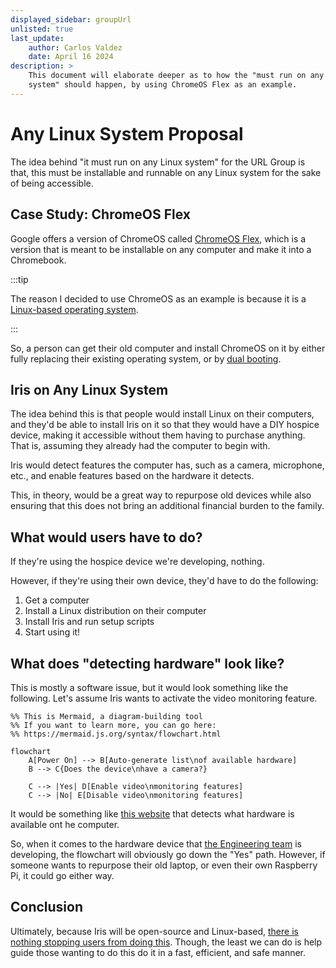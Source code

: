 ```yaml
---
displayed_sidebar: groupUrl
unlisted: true
last_update:
    author: Carlos Valdez
    date: April 16 2024
description: >
    This document will elaborate deeper as to how the "must run on any Linux
    system" should happen, by using ChromeOS Flex as an example.
---
```

# Any Linux System Proposal

The idea behind "it must run on any Linux system"
for the URL Group is that, this must be installable and runnable on any Linux
system for the sake of being accessible.

## Case Study: ChromeOS Flex

Google offers a version of ChromeOS called
[ChromeOS Flex](https://chromeos.google/products/chromeos-flex/), which is a
version that is meant to be installable on any computer and make it into a
Chromebook.

:::tip

The reason I decided to use ChromeOS as an example is because it is a
[Linux-based operating system](https://en.wikipedia.org/wiki/ChromeOS).

:::

So, a person can get their old computer and install ChromeOS on it by either
fully replacing their existing operating system, or by
[dual booting](https://en.wikipedia.org/wiki/Multi-booting).

## Iris on Any Linux System

The idea behind this is that people would install Linux on their computers, and
they'd be able to install Iris on it so that they would have a DIY hospice
device, making it accessible without them having to purchase anything. That is,
assuming they already had the computer to begin with.

Iris would detect features the computer has, such as a camera, microphone, etc.,
and enable features based on the hardware it detects.

This, in theory, would be a great way to repurpose old devices while also
ensuring that this does not bring an additional financial burden to the family.

## What would users have to do?

If they're using the hospice device we're developing, nothing.

However, if they're using their own device, they'd have to do the following:

1. Get a computer
2. Install a Linux distribution on their computer
3. Install Iris and run setup scripts
4. Start using it!

## What does "detecting hardware" look like?

This is mostly a software issue, but it would look something like the following.
Let's assume Iris wants to activate the video monitoring feature.

```mermaid
%% This is Mermaid, a diagram-building tool
%% If you want to learn more, you can go here:
%% https://mermaid.js.org/syntax/flowchart.html

flowchart
    A[Power On] --> B[Auto-generate list\nof available hardware]
    B --> C{Does the device\nhave a camera?}

    C --> |Yes| D[Enable video\nmonitoring features]
    C --> |No| E[Disable video\nmonitoring features]
```

It would be something like
[this website](https://www.webrtc-experiment.com/DetectRTC/) that detects what
hardware is available ont he computer.

So, when it comes to the hardware device that
[the Engineering team](/docs/url/engineering/) is developing, the flowchart will
obviously go down the "Yes" path. However, if someone wants to repurpose their
old laptop, or even their own Raspberry Pi, it could go either way.

## Conclusion

Ultimately, because Iris will be open-source and Linux-based,
[there is nothing stopping users from doing this](https://www.youtube.com/watch?v=6KJpy9DRzfY).
Though, the least we can do is help guide those wanting to do this do it in a
fast, efficient, and safe manner.
